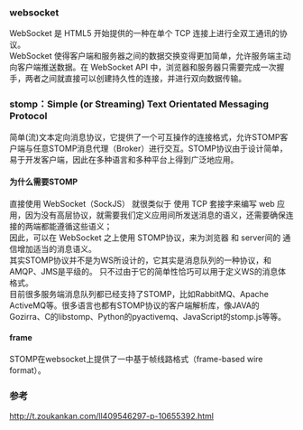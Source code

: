 ### websocket
WebSocket 是 HTML5 开始提供的一种在单个 TCP 连接上进行全双工通讯的协议。\
WebSocket 使得客户端和服务器之间的数据交换变得更加简单，允许服务端主动向客户端推送数据。在 WebSocket API 中，浏览器和服务器只需要完成一次握手，两者之间就直接可以创建持久性的连接，并进行双向数据传输。

### stomp：Simple (or Streaming) Text Orientated Messaging Protocol
简单(流)文本定向消息协议，它提供了一个可互操作的连接格式，允许STOMP客户端与任意STOMP消息代理（Broker）进行交互。STOMP协议由于设计简单，易于开发客户端，因此在多种语言和多种平台上得到广泛地应用。

#### 为什么需要STOMP
直接使用 WebSocket（SockJS） 就很类似于 使用 TCP 套接字来编写 web 应用，因为没有高层协议，就需要我们定义应用间所发送消息的语义，还需要确保连接的两端都能遵循这些语义；\
因此，可以在 WebSocket 之上使用 STOMP协议，来为浏览器 和 server间的 通信增加适当的消息语义。\
其实STOMP协议并不是为WS所设计的，它其实是消息队列的一种协议，和AMQP、JMS是平级的。 只不过由于它的简单性恰巧可以用于定义WS的消息体格式。 \
目前很多服务端消息队列都已经支持了STOMP，比如RabbitMQ、Apache ActiveMQ等。很多语言也都有STOMP协议的客户端解析库，像JAVA的Gozirra、C的libstomp、Python的pyactivemq、JavaScript的stomp.js等等。

#### frame
STOMP在websocket上提供了一中基于帧线路格式（frame-based wire format）。


### 参考
http://t.zoukankan.com/ll409546297-p-10655392.html
